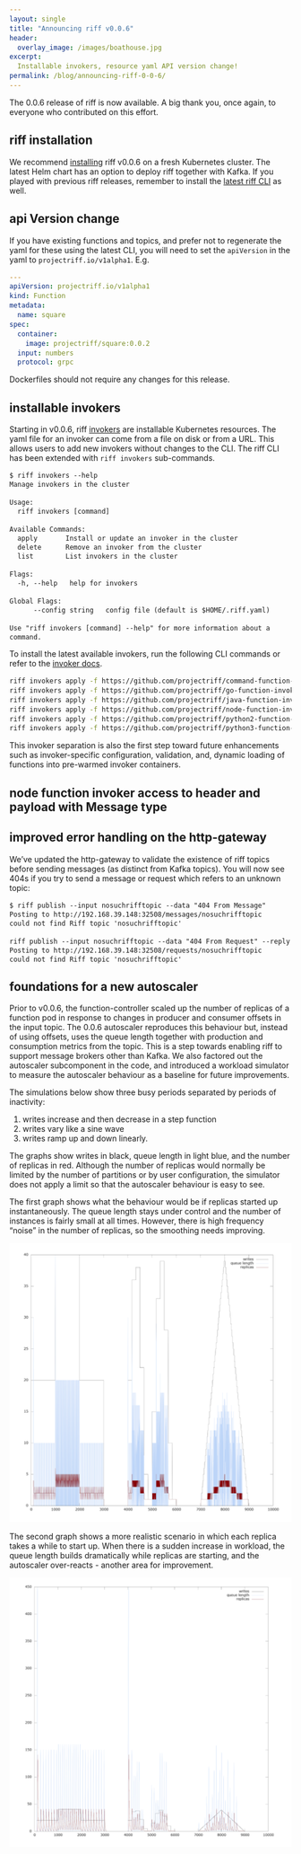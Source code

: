 ```yaml
---
layout: single
title: "Announcing riff v0.0.6"
header:
  overlay_image: /images/boathouse.jpg
excerpt:
  Installable invokers, resource yaml API version change!
permalink: /blog/announcing-riff-0-0-6/
---
```


The 0.0.6 release of riff is now available. A big thank you, once again, to everyone
who contributed on this effort.

## riff installation

We recommend [installing](/docs/) riff v0.0.6 on a fresh Kubernetes cluster. The latest Helm chart has an option to deploy riff together with Kafka. If you played with previous riff releases, remember to install the [latest riff CLI](https://github.com/projectriff/riff/releases) as well.

## api Version change
If you have existing functions and topics, and prefer not to regenerate the yaml for these using the latest CLI, you will need to set the `apiVersion` in the yaml to `projectriff.io/v1alpha1`. E.g.

```yaml
---
apiVersion: projectriff.io/v1alpha1
kind: Function
metadata:
  name: square
spec:
  container:
    image: projectriff/square:0.0.2
  input: numbers
  protocol: grpc
```

Dockerfiles should not require any changes for this release.


## installable invokers
Starting in v0.0.6, riff [invokers](/invokers/) are installable Kubernetes resources. The yaml file for an invoker can come from a file on disk or from a URL. This allows users to add new invokers without changes to the CLI. The riff CLI has been extended with `riff invokers` sub-commands. 

```
$ riff invokers --help
Manage invokers in the cluster

Usage:
  riff invokers [command]

Available Commands:
  apply       Install or update an invoker in the cluster
  delete      Remove an invoker from the cluster
  list        List invokers in the cluster

Flags:
  -h, --help   help for invokers

Global Flags:
      --config string   config file (default is $HOME/.riff.yaml)

Use "riff invokers [command] --help" for more information about a command.
```

To install the latest available invokers, run the following CLI commands or refer to the [invoker docs](/invokers/).

```bash
riff invokers apply -f https://github.com/projectriff/command-function-invoker/raw/v0.0.6/command-invoker.yaml
riff invokers apply -f https://github.com/projectriff/go-function-invoker/raw/v0.0.6/go-invoker.yaml
riff invokers apply -f https://github.com/projectriff/java-function-invoker/raw/v0.0.6/java-invoker.yaml
riff invokers apply -f https://github.com/projectriff/node-function-invoker/raw/v0.0.6/node-invoker.yaml
riff invokers apply -f https://github.com/projectriff/python2-function-invoker/raw/v0.0.6/python2-invoker.yaml
riff invokers apply -f https://github.com/projectriff/python3-function-invoker/raw/v0.0.6/python3-invoker.yaml
```

This invoker separation is also the first step toward future enhancements such as invoker-specific configuration, validation, and, dynamic loading of functions into pre-warmed invoker containers. 


## node function invoker access to header and payload with Message type

## improved error handling on the http-gateway
We’ve updated the http-gateway to validate the existence of riff topics before sending messages (as distinct from Kafka topics). You will now see 404s if you try to send a message or request which refers to an unknown topic:

```
$ riff publish --input nosuchrifftopic --data "404 From Message"
Posting to http://192.168.39.148:32508/messages/nosuchrifftopic
could not find Riff topic 'nosuchrifftopic'

riff publish --input nosuchrifftopic --data "404 From Request" --reply
Posting to http://192.168.39.148:32508/requests/nosuchrifftopic
could not find Riff topic 'nosuchrifftopic'
```

## foundations for a new autoscaler

Prior to v0.0.6, the function-controller scaled up the number of replicas of a function pod in response to changes in producer and consumer offsets in the input topic. The 0.0.6 autoscaler reproduces this behaviour but, instead of using offsets, uses the queue length together with production and consumption metrics from the topic. This is a step towards enabling riff to support message brokers other than Kafka. We also factored out the autoscaler subcomponent in the code, and introduced a workload simulator to measure the autoscaler behaviour as a baseline for future improvements.

The simulations below show three busy periods separated by periods of inactivity:
1. writes increase and then decrease in a step function
2. writes vary like a sine wave
3. writes ramp up and down linearly.

The graphs show writes in black, queue length in light blue, and the number of replicas in red. Although the number of replicas would normally be limited by the number of partitions or by user configuration, the simulator does not apply a limit so that the autoscaler behaviour is easy to see.

The first graph shows what the behaviour would be if replicas started up instantaneously. The queue length stays under control and the number of instances is fairly small at all times. However, there is high frequency “noise” in the number of replicas, so the smoothing needs improving.

![graph with instant startup](/images/graph1.png)

The second graph shows a more realistic scenario in which each replica takes a while to start up. When there is a sudden increase in workload, the queue length builds dramatically while replicas are starting, and the autoscaler over-reacts - another area for improvement.

![graph with slower startup](/images/graph2.png)
 